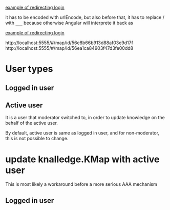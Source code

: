 [example of redirecting login](http://localhost:5555/#/login/route/map%2Fid%2F56e8b66b913d88af03e9d17f)

it has to be encoded with urlEncode, but also before that, it has to replace / with `___` because otherwise Angular will interprete it back as

[example of redirecting login](http://localhost:5555/#/login/route/map___id___56e8b66b913d88af03e9d17f)

http://localhost:5555/#/map/id/56e8b66b913d88af03e9d17f
http://localhost:5555/#/map/id/56ea1ca84903f47d3fe00dd8

# User types

## Logged in user

## Active user
It is a user that moderator switched to, in order to update knowledge on the behalf of the active user.

By default, active user is same as logged in user, and for non-moderator, this is not possible to change.

# update knalledge.KMap with active user

This is most likely a workaround before a more serious AAA mechanism

## Logged in user
